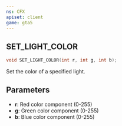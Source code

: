```yaml
---
ns: CFX
apiset: client
game: gta5
---
```

## SET_LIGHT_COLOR

```c
void SET_LIGHT_COLOR(int r, int g, int b);
```

Set the color of a specified light.

## Parameters

* **r**: Red color component (0-255)
* **g**: Green color component (0-255)
* **b**: Blue color component (0-255)
